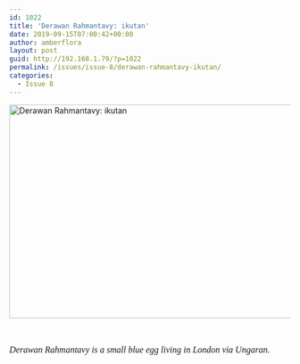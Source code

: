 ```yaml
---
id: 1022
title: 'Derawan Rahmantavy: ikutan'
date: 2019-09-15T07:00:42+00:00
author: amberflora
layout: post
guid: http://192.168.1.79/?p=1022
permalink: /issues/issue-8/derawan-rahmantavy-ikutan/
categories:
  - Issue 8
---
```

<img loading="lazy" class="alignnone wp-image-1023" src="http://amberflora.com/wp-content/uploads/2019/08/derawan-rahmantavy-amberflora-submission.jpg" alt="Derawan Rahmantavy: ikutan" width="900" height="383" srcset="/assets/wp-content/uploads/2019/08/derawan-rahmantavy-amberflora-submission.jpg 1606w, /assets/wp-content/uploads/2019/08/derawan-rahmantavy-amberflora-submission-300x128.jpg 300w, /assets/wp-content/uploads/2019/08/derawan-rahmantavy-amberflora-submission-768x327.jpg 768w, /assets/wp-content/uploads/2019/08/derawan-rahmantavy-amberflora-submission-1024x436.jpg 1024w" sizes="(max-width: 900px) 100vw, 900px" />

&nbsp;  
&nbsp;  
<span style="font-family: georgia, palatino, serif; font-size: 12pt;"><em>Derawan Rahmantavy is a small blue egg living in London via Ungaran.</em></span>
